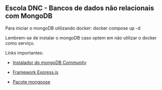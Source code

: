 ## Escola DNC - Bancos de dados não relacionais com MongoDB

Para iniciar o mongoDB utilizando docker:
docker compose up -d

Lembrem-se de instalar o mongoDB caso optem em não utilizar o docker como serviço.

Links importantes:
- [Instalador do mongoDB Community](https://www.mongodb.com/docs/manual/administration/install-community/)

- [Framework Express.js](https://expressjs.com/)

- [Pacote mongoose](https://mongoosejs.com/docs/)